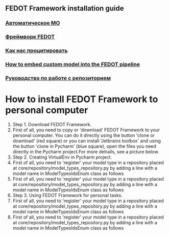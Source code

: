 ## FEDOT Framework installation guide

### [Автоматическое МО](https://yashchenkoanastasia.github.io/github-pages-with-jekyll/autoML)
### [Фреймворк FEDOT](https://yashchenkoanastasia.github.io/github-pages-with-jekyll/about-FEDOT)
### [Как нас процитировать](https://yashchenkoanastasia.github.io/github-pages-with-jekyll/citation)
### [How to embed custom model into the FEDOT pipeline](https://yashchenkoanastasia.github.io/github-pages-with-jekyll/how-to-embed)
### [Руководство по работе с репозиторием](https://yashchenkoanastasia.github.io/github-pages-with-jekyll/rukovodstvo)

# How to install FEDOT Framework to personal computer
1. Step 1. Download FEDOT Framework.
  1. First of all, you need to copy or 'download' FEDOT Framework to your personal computer. You can do it directly using the button      'clone or download' (red square) or you can install 'Jetbrains toolbox' and using the button 'clone in Pycharm' (blue square), open the files you need directly in the Pycharm project.For more detrails, see a picture below.
2. Step 2. Creating VirtualEnv in Pycharm project.
  1. First of all, you need to 'register' your model type in a repository placed at core/repository/model_types_repository.py by adding a    line with a model name in ModelTypesIdsEnum class as follows
  2. First of all, you need to 'register' your model type in a repository placed at core/repository/model_types_repository.py by adding a    line with a model name in ModelTypesIdsEnum class as follows
3. Step 3. Using FEDOT Framework for personal tasks.
  1. First of all, you need to 'register' your model type in a repository placed at core/repository/model_types_repository.py by adding a    line with a model name in ModelTypesIdsEnum class as follows
  2. First of all, you need to 'register' your model type in a repository placed at core/repository/model_types_repository.py by adding a    line with a model name in ModelTypesIdsEnum class as follows
